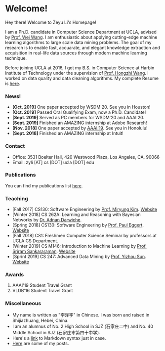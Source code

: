 # Welcome!

Hey there! Welcome to Zeyu Li's Homepage!

I am a Ph.D. candidate in Computer Science Department at UCLA, advised by [Prof. Wei Wang](http://web.cs.ucla.edu/~weiwang).
I am enthusiastic about applying cutting-edge machine learning algorithms to large scale data mining problems.
The goal of my research is to enable fast, accuarate, and elegant knowledge extraction and acquisition in real-life data
sources through modern machine learning technique.

Before joining UCLA at 2016, I got my B.S. in Computer Science at Harbin Institute of Technology under the supervision of 
[Prof. Hongzhi Wang](http://homepage.hit.edu.cn/pages/wang). I worked on data quality and data cleaning algorithms.
My complete Resume is [here](./pdfs/Resume-Zeyu.pdf).


### News!
- **[Oct. 2019]** One paper accepted by WSDM'20. See you in Houston!
- **[Oct. 2019]** Passed Oral Qualifying Exam, now a Ph.D. Candidate!
- **[Sept. 2019]** Served as PC members for WSDM'20 and AAAI'20.
- **[Sept. 2019]** Finished an AMAZING internship at Adobe Research!
- **[Nov. 2018]** One paper accepted by [AAAI'19](https://aaai.org/Conferences/AAAI-19). See you in Honolulu!
- **[Sept. 2018]** Finished an AMAZING internship at Intuit!

### Contact
- Office: 3531 Boelter Hall, 420 Westwood Plaza, Los Angeles, CA, 90066
- Email: zyli [AT] cs [DOT] ucla [DOT] edu

### Publications
You can find my publications list [here](./pages/publications.html).

### Teaching
- [Fall 2017] CS130: Software Engineering by [Prof. Miryung Kim](http://web.cs.ucla.edu/~miryung/index.html). [Website](http://web.cs.ucla.edu/~miryung/teaching/CS130-Fall2017/main.html)
- [Winter 2018] CS 262A: Learning and Reasoning with Bayesian Networks by [Dr. Adnan Darwiche](http://web.cs.ucla.edu/~darwiche/).
- [Spring 2018] CS130: Software Engineering by [Prof. Paul Eggert](https://samueli.ucla.edu/people/paul-eggert/). [Website](http://web.cs.ucla.edu/classes/spring18/cs130/)
- [Fall 2018] CS1: Freshmen Computer Science Seminar by professors at UCLA CS Department.
- [Winter 2019] CS M146: Introduction to Machine Learning by [Prof. Sriram Sankararaman](http://web.cs.ucla.edu/~sriram/). [Website](http://web.cs.ucla.edu/~sriram/courses/cm146.winter-2019/html/index.html)
- [Sprint 2019] CS 247: Advanced Data Mining by [Prof. Yizhou Sun](http://web.cs.ucla.edu/~yzsun/). [Website](https://sites.google.com/view/cs-247/home)

### Awards
1. AAAI'19 Student Travel Grant
2. VLDB'16 Student Travel Grant

### Miscellaneous
- My name is written as "李泽宇" in Chinese. I was born and raised in Shijiazhuang, Hebei, China. 
- I am an alumnus of No. 2 High School in SJZ (石家庄二中) and No. 40 Middle School in SJZ (石家庄市第四十中学).
- Here's a [link](https://help.github.com/articles/basic-writing-and-formatting-syntax) to Markdown syntax just in case.
- [Here](./blogs/blog_index.html) are some of my posts.

